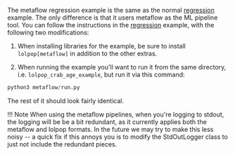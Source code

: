 The metaflow regression example is the same as the normal [regression](regression.md) example. The only difference is that it users metaflow as the ML pipeline tool. You can follow the instructions in the [regression](regression.md) example, with the following two modifications: 

1. When installing libraries for the example, be sure to install `lolpop[metaflow]` in addition to the other extras. 

2. When running the example you'll want to run it from the same directory, i.e. `lolpop_crab_age_example`, but run it via this command: 

```python
python3 metaflow/run.py 
```

The rest of it should look fairly identical. 

!!! Note 
    When using the metaflow pipelines, when you're logging to stdout, the logging will be be a bit redundant, as it currently applies both the metaflow and lolpop formats. In the future we may try to make this less noisy -- a quick fix if this annoys you is to modify the StdOutLogger class to just not include the redundant pieces. 